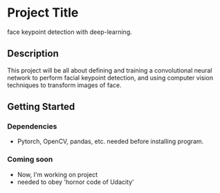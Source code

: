 # Project Title

face keypoint detection with deep-learning.

## Description

This project will be all about defining and training a convolutional neural network to perform facial keypoint detection, and using computer vision techniques to transform images of face.

## Getting Started

### Dependencies

* Pytorch, OpenCV, pandas, etc. needed before installing program.

### Coming soon

* Now, I'm working on project
* needed to obey 'hornor code of Udacity'
